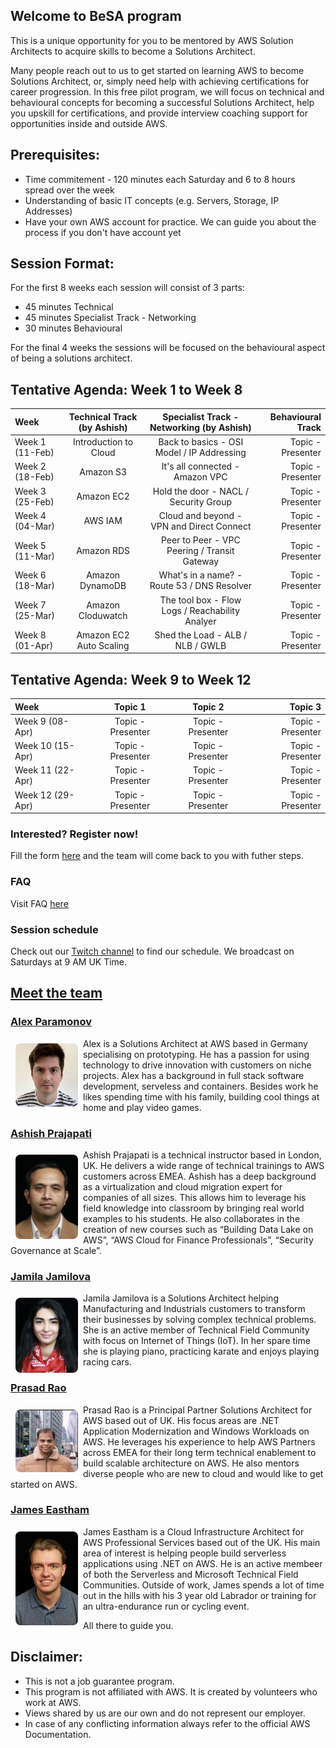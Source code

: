 ## Welcome to BeSA program

This is a unique opportunity for you to be mentored by AWS Solution Architects to acquire skills to become a Solutions Architect.

Many people reach out to us to get started on learning AWS to become Solutions Architect, or, simply need help with achieving certifications for career progression.
In this free pilot program, we will focus on technical and behavioural concepts for becoming a successful Solutions Architect, help you upskill for certifications, and provide interview coaching support for opportunities inside and outside AWS.

## Prerequisites:
- Time commitement - 120 minutes each Saturday and 6 to 8 hours spread over the week 
- Understanding of basic IT concepts (e.g. Servers, Storage, IP Addresses)
- Have your own AWS account for practice. We can guide you about the process if you don't have account yet 

## Session Format:

For the first 8 weeks each session will consist of 3 parts:

- 45 minutes Technical
- 45 minutes Specialist Track - Networking 
- 30 minutes Behavioural

For the final 4 weeks the sessions will be focused on the behavioural aspect of being a solutions architect.

## Tentative Agenda: Week 1 to Week 8


| Week        	| Technical Track (by Ashish)   | Specialist Track - Networking (by Ashish)       | Behavioural Track 	        |
| :---        	|    :----:  			              |    :----:  	 				                            |   	---: 		                |
| Week 1 (11-Feb)	| Introduction to Cloud 	    | Back to basics - OSI Model / IP Addressing      | Topic - Presenter          	|
| Week 2 (18-Feb)	| Amazon S3			              | It's all connected  - Amazon VPC	    	        | Topic - Presenter           |
| Week 3 (25-Feb)	| Amazon EC2                  | Hold the door - NACL / Security Group           | Topic - Presenter           |
| Week 4 (04-Mar)	| AWS IAM                     | Cloud and beyond - VPN and Direct Connect       | Topic - Presenter           |
| Week 5 (11-Mar) | Amazon RDS   	              | Peer to Peer - VPC Peering / Transit Gateway    | Topic - Presenter           |
| Week 6 (18-Mar)	| Amazon DynamoDB             | What's in a name? - Route 53 / DNS Resolver     | Topic - Presenter           |
| Week 7 (25-Mar)	| Amazon Cloduwatch           | The tool box - Flow Logs / Reachability Analyer | Topic - Presenter           |
| Week 8 (01-Apr)	| Amazon EC2 Auto Scaling     | Shed the Load  - ALB / NLB / GWLB	              | Topic - Presenter           |

## Tentative Agenda: Week 9 to Week 12

| Week        	      | Topic 1                      | Topic 2                     | Topic 3                     |
| :---        	      |    :----:  			             |    :----:  	 				       |   	---: 		                 |
| Week 9  (08-Apr)	  |  Topic - Presenter           | Topic - Presenter           | Topic - Presenter           |
| Week 10 (15-Apr)	  |  Topic - Presenter           | Topic - Presenter           | Topic - Presenter           |
| Week 11 (22-Apr)	  |  Topic - Presenter           | Topic - Presenter           | Topic - Presenter           |
| Week 12 (29-Apr)	  |  Topic - Presenter           | Topic - Presenter           | Topic - Presenter           |





### Interested? Register now!

Fill the form [here](https://docs.google.com/forms/d/e/1FAIpQLSeeB4n6quuKo6ZEPe7vVkJCOpkcSKI5oQJPDMM1myJD7bivMg/viewform) and the team will come back to you with futher steps.


### FAQ

Visit FAQ [here](faq.md)

### Session schedule

Check out our [Twitch channel](https://www.twitch.tv/besaprogram) to find our schedule. We broadcast on Saturdays at 9 AM UK Time.

## [Meet the team](https://become-a-solutions-architect.github.io/)

### [Alex Paramonov](https://www.linkedin.com/in/alexey-paramonov/)
<img style="border-radius: 8px; float: left; width: 100px; margin: 8px;" alt="Alex" src="assets/img/alex.png">

Alex is a Solutions Architect at AWS based in Germany specialising on prototyping. He has a passion for using technology to drive innovation with customers on niche projects. Alex has a background in full stack software development, serveless and containers. Besides work he likes spending time with his family, building cool things at home and play video games. 

### [Ashish Prajapati](https://www.linkedin.com/in/ash-tech/)
<img style="border-radius: 8px; float: left; width: 100px; margin: 8px;" alt="Ashish" src="assets/img/ash.png">

Ashish Prajapati is a technical instructor based in London, UK. He delivers a wide range of technical trainings to AWS customers across EMEA. Ashish has a deep background as a virtualization and cloud migration expert for companies of all sizes. This allows him to leverage his field knowledge into classroom by bringing real world examples to his students. He also collaborates in the creation of new courses such as “Building Data Lake on AWS”, “AWS Cloud for Finance Professionals”, “Security Governance at Scale”.

### [Jamila Jamilova](https://www.linkedin.com/in/jjamilova/)
<img style="border-radius: 8px; float: left; width: 100px; margin: 8px;" alt="Jamila" src="assets/img/jamila.png">

Jamila Jamilova is a Solutions Architect helping Manufacturing and Industrials customers to transform their businesses by solving complex technical problems. She is an active member of Technical Field Community with focus on Internet of Things (IoT). In her spare time she is playing piano, practicing karate and enjoys playing racing cars.

### [Prasad Rao](https://www.linkedin.com/in/kprasadrao/)
<img style="border-radius: 8px; float: left; width: 100px; margin: 8px;" alt="Prasad" src="assets/img/prasad.png">

Prasad Rao is a Principal Partner Solutions Architect for AWS based out of UK. His focus areas are .NET Application Modernization and Windows Workloads on AWS. He leverages his experience to help AWS Partners across EMEA for their long term technical enablement to build scalable architecture on AWS. He also mentors diverse people who are new to cloud and would like to get started on AWS.

### [James Eastham](https://www.linkedin.com/in/james-eastham/)
<img style="border-radius: 8px; float: left; width: 100px; margin: 8px;" alt="Prasad" src="assets/img/james.jpeg">

James Eastham is a Cloud Infrastructure Architect for AWS Professional Services based out of the UK. His main area of interest is helping people build serverless applications using .NET on AWS. He is an active membeer of both the Serverless and Microsoft Technical Field Communities. Outside of work, James spends a lot of time out in the hills with his 3 year old Labrador or training for an ultra-endurance run or cycling event.



All there to guide you.

## Disclaimer:
- This is not a job guarantee program. 
- This program is not affiliated with AWS. It is created by volunteers who work at AWS.
- Views shared by us are our own and do not represent our employer.
- In case of any conflicting information always refer to the official AWS Documentation.
